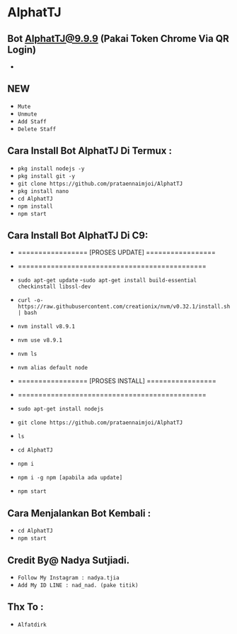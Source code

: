 # AlphatTJ
Bot AlphatTJ@9.9.9 (Pakai Token Chrome Via QR Login)
------
-

NEW
------
- `Mute`
- `Unmute`
- `Add Staff`
- `Delete Staff`

Cara Install Bot AlphatTJ Di Termux :
------
- `pkg install nodejs -y`
- `pkg install git -y`
- `git clone https://github.com/prataennaimjoi/AlphatTJ`
- `pkg install nano`
- `cd AlphatTJ`
- `npm install`
- `npm start`

Cara Install Bot AlphatTJ Di C9:
------
- =================  [PROSES UPDATE]  =================
- ==============================================

- `sudo apt-get update`
-`sudo apt-get install build-essential checkinstall libssl-dev`
- `curl -o- https://raw.githubusercontent.com/creationix/nvm/v0.32.1/install.sh | bash`
- `nvm install v8.9.1`
- `nvm use v8.9.1`
- `nvm ls`
- `nvm alias default node`
- =================  [PROSES INSTALL]  =================
- ==============================================
- `sudo apt-get install nodejs`
- `git clone https://github.com/prataennaimjoi/AlphatTJ`
- `ls`
- `cd AlphatTJ`
- `npm i`
- `npm i -g npm [apabila ada update]`
- `npm start`

Cara Menjalankan Bot Kembali :
------
- `cd AlphatTJ`
- `npm start`

Credit By@ Nadya Sutjiadi.
------
- `Follow My Instagram : nadya.tjia`
- `Add My ID LINE : nad_nad. (pake titik)`

Thx To :
------
- `Alfatdirk`




